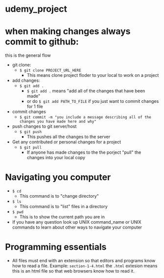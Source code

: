 # udemy_project

# when making changes always commit to github:
this is the general flow
- git clone:
  - `$ git clone PROJECT_URL_HERE`
    - This means clone project floder to your local to work on a project
- add changes:
  - `$ git add .`
    - `$ git add .` means "add all of the changes that have been made"
    - or do `$ git add PATH_TO_FILE` if you just want to commit changes for 1 file
- commit changes
  - `$ git commit -m "you include a message describing all of the changes you have made here and why"`
- push changes to git server/host
  - `$ git push`
    - This pushes all the changes to the server
- Get any contributed or personal changes for a project
  - `$ git pull`
    - If anyone has made changes to the the porject "pull" the changes into your local copy

# Navigating you computer
- `$ cd`
  - This command is to "change directory"
- `$ ls`
  - This command is to "list" files in  a directory
- `$ pwd`
  - This is to show the current path you are in
- If you have any question look up UNIX command_name or UNIX commands to learn about other ways to navigate your computer

# Programming essentials
- All files must end with an extension so that editors and programs know how to read a file. Example: `section-1-4.html` the `.html` extesion means this is an html file so that web browsers know how to read it.